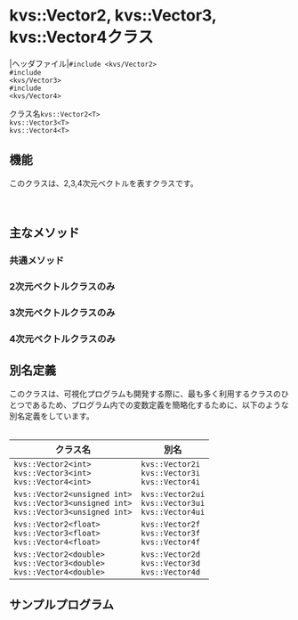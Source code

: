 # kvs::Vector2, kvs::Vector3, kvs::Vector4クラス #

|ヘッダファイル|`#include <kvs/Vector2>`<br><code>#include &lt;kvs/Vector3&gt;</code><br><code>#include &lt;kvs/Vector4&gt;</code>
<tr><td>クラス名</td><td><code>kvs::Vector2&lt;T&gt;</code><br><code>kvs::Vector3&lt;T&gt;</code><br><code>kvs::Vector4&lt;T&gt;</code></td></tr></tbody></table>

<h2>機能</h2>
このクラスは、2,3,4次元ベクトルを表すクラスです。<br>
<br>
<br>
<h2>主なメソッド</h2>

<h3>共通メソッド</h3>

<h3>2次元ベクトルクラスのみ</h3>

<h3>3次元ベクトルクラスのみ</h3>

<h3>4次元ベクトルクラスのみ</h3>


<h2>別名定義</h2>
このクラスは、可視化プログラムも開発する際に、最も多く利用するクラスのひとつであるため、プログラム内での変数定義を簡略化するために、以下のような別名定義をしています。<br>
<br>
<table><thead><th> クラス名 </th><th> 別名 </th></thead><tbody>
<tr><td> <code>kvs::Vector2&lt;int&gt;</code><br><code>kvs::Vector3&lt;int&gt;</code><br><code>kvs::Vector4&lt;int&gt;</code> </td><td> <code>kvs::Vector2i</code><br><code>kvs::Vector3i</code><br><code>kvs::Vector4i</code> </td></tr>
<tr><td> <code>kvs::Vector2&lt;unsigned int&gt;</code><br><code>kvs::Vector3&lt;unsigned int&gt;</code><br><code>kvs::Vector3&lt;unsigned int&gt;</code> </td><td> <code>kvs::Vector2ui</code><br><code>kvs::Vector3ui</code><br><code>kvs::Vector4ui</code> </td></tr>
<tr><td> <code>kvs::Vector2&lt;float&gt;</code><br><code>kvs::Vector3&lt;float&gt;</code><br><code>kvs::Vector4&lt;float&gt;</code> </td><td> <code>kvs::Vector2f</code><br><code>kvs::Vector3f</code><br><code>kvs::Vector4f</code> </td></tr>
<tr><td> <code>kvs::Vector2&lt;double&gt;</code><br><code>kvs::Vector3&lt;double&gt;</code><br><code>kvs::Vector4&lt;double&gt;</code> </td><td> <code>kvs::Vector2d</code><br><code>kvs::Vector3d</code><br><code>kvs::Vector4d</code> </td></tr></tbody></table>

<h2>サンプルプログラム</h2>